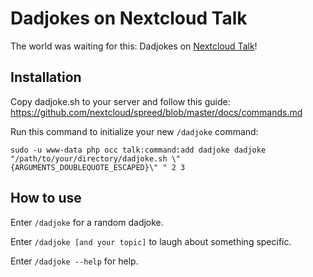 # Dadjokes on Nextcloud Talk

The world was waiting for this: Dadjokes on [Nextcloud Talk](https://github.com/nextcloud/spreed)!

## Installation

Copy dadjoke.sh to your server and follow this guide: https://github.com/nextcloud/spreed/blob/master/docs/commands.md

Run this command to initialize your new `/dadjoke` command:
```
sudo -u www-data php occ talk:command:add dadjoke dadjoke "/path/to/your/directory/dadjoke.sh \"{ARGUMENTS_DOUBLEQUOTE_ESCAPED}\" " 2 3
```
## How to use

Enter `/dadjoke` for a random dadjoke.

Enter `/dadjoke [and your topic]` to laugh about something specific.

Enter `/dadjoke --help` for help.
